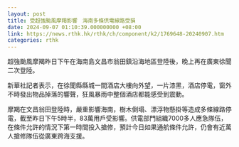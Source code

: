 ```yaml
---
layout: post
title: 受超強颱風摩羯影響　海南多條供電線路受損
date: 2024-09-07 01:10:39.000000000 +08:00
link: https://news.rthk.hk/rthk/ch/component/k2/1769648-20240907.htm
categories: rthk
---
```


超強颱風摩羯昨日下午在海南島文昌市翁田鎮沿海地區登陸後，晚上再在廣東徐聞二次登陸。

新華社記者表示，在徐聞縣縣城一間酒店大樓向外望，一片漆黑，酒店停電，窗外不時發出物品掉落的響聲，狂風暴雨中整個酒店都能感受到震動。

摩羯在文昌翁田登陸時，嚴重影響海南，樹木倒塌、漂浮物懸掛等造成多條線路停電，截至昨日下午5時半，83萬用戶受影響。供電部門組織7000多人應急隊伍，在條件允許的情況下第一時間投入搶修，預計今日如果通航條件允許，仍會有近萬人搶修隊伍從廣東跨海支援。
